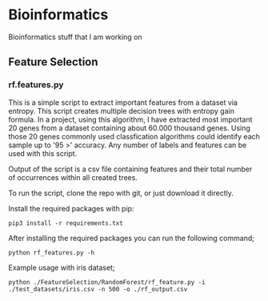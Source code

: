 # Bioinformatics
Bioinformatics stuff that I am working on


## Feature Selection

### rf.features.py

This is a simple script to extract important features from a dataset via entropy. This script creates multiple decision trees with entropy gain formula. In a project, using this algorithm, I have extracted most important 20 genes from a dataset containing about 60.000 thousand genes. Using those 20 genes commonly used classfication algorithms could identify each sample up to '95 >' accuracy. Any number of labels and features can be used with this script. 

Output of the script is a csv file containing features and their total number of occurrences within all created trees.


To run the script, clone the repo with git, or just download it directly. 

Install the required packages with pip:

```
pip3 install -r requirements.txt
```

After installing the required packages you can run the following command;
```
python rf_features.py -h
```

Example usage with iris dataset;
```
python ./FeatureSelection/RandomForest/rf_feature.py -i ./test_datasets/iris.csv -n 500 -o ./rf_output.csv
```



